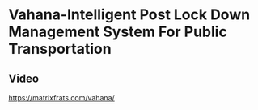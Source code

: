 # Vahana-Intelligent Post Lock Down Management System For Public Transportation
## Video
https://matrixfrats.com/vahana/
